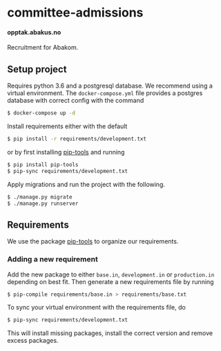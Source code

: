 # committee-admissions
#### opptak.abakus.no
Recruitment for Abakom.

## Setup project
Requires python 3.6 and a postgresql database. We recommend using
a virtual environment. The `docker-compose.yml` file provides a 
postgres database with correct config with the command
```sh
$ docker-compose up -d
```

Install requirements either with the default
```sh
$ pip install -r requirements/development.txt
```
or by first installing [pip-tools](https://github.com/jazzband/pip-tools) and running

```sh
$ pip install pip-tools
$ pip-sync requirements/development.txt
```

Apply migrations and run the project with the following.
```sh
$ ./manage.py migrate
$ ./manage.py runserver
```

## Requirements
We use the package [pip-tools](https://github.com/jazzband/pip-tools) to organize our requirements.
### Adding a new requirement
Add the new package to either `base.in`, `development.in` or 
`production.in` depending on best fit. Then generate a new requirements
file by running
```sh
$ pip-compile requirements/base.in > requirements/base.txt
``` 
To sync your virtual environment with the requirements file, do
```sh
$ pip-sync requirements/development.txt
```
This will install missing packages, install the correct version and 
remove excess packages.